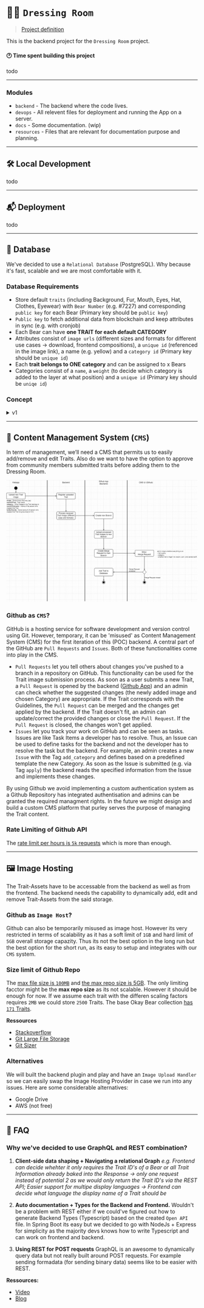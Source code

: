 # 🐻👕 `Dressing Room`

> [Project definition](https://docs.google.com/document/d/1r79JpQuDaUg7jHCuk29znx-eFeEVWszP1QbT7YaIZR4/edit)

This is the backend project for the `Dressing Room` project.

#### 🕐 Time spent building this project

todo

---

### Modules
- `backend` - The backend where the code lives.
- `devops` - All relevent files for deployment and running the App on a server.
- `docs` - Some documentation. (wip)
- `resources` - Files that are relevant for documentation purpose and planning.

---

## 🛠 Local Development

todo


---

## 📬 Deployment

todo

---

## 🦾 Database

We've decided to use a `Relational Database` (PostgreSQL). Why because it's fast, scalable and we are most comfortable with it.

### Database Requirements

- Store default `traits` (including Background, Fur, Mouth, Eyes, Hat, Clothes, Eyewear) with `Bear Number` (e.g. #7227) and corresponding `public key` for each Bear (Primary key should be `public key`)
- `Public key` to fetch additional data from blockchain and keep attributes in sync (e.g. with cronjob)
- Each Bear can have **one TRAIT for each default CATEGORY**
- Attributes consist of `image urls` (different sizes and formats for different use cases → download, frontend compositions), a `unique id` (referenced in the image link), a name (e.g. yellow) and a `category id` (Primary key should be `unique id`)
- Each **trait belongs to ONE category** and can be assigned to x Bears
- Categories consist of a `name`, a `weight` (to decide which category is added to the layer at what position) and a `unique id` (Primary key should be `uniqe id`)

### Concept

<details>
<summary>v1</summary>

![img](./resources/assets/uml_er_diagram.drawio.png)

#### FAQ

**Why extracted Table `Category_Weight`?** </br>
For easier sorting and adding new categories. Since if a new category is added each weight needs to be updated based on where the new category is ‘ranked’.

</details>

---

## 🔩 Content Management System (`CMS`)

In term of management, we’ll need a CMS that permits us to easily add/remove and edit Traits.
Also do we want to have the option to approve from community members submitted traits before adding them to the Dressing Room.

![img](./resources/assets/aktivity_diagram_cms.drawio.png)

### Github as `CMS`?
GitHub is a hosting service for software development and version control using Git. However, temporary, it can be 'misused' as Content Management System (CMS) for the first iteration of this (POC) backend. A central part of the GitHub are `Pull Requests` and `Issues`. Both of these functionalities come into play in the CMS.

- `Pull Requests` let you tell others about changes you've pushed to a branch in a repository on GitHub. This functionality can be used for the Trait image submission process. As soon as a user submits a new Trait, a `Pull Request` is opened by the backend ([Github App](https://docs.github.com/en/developers/apps/getting-started-with-apps/about-apps)) and an admin can check whether the suggested changes (the newly added image and chosen Category) are appropriate. If the Trait corresponds with the Guidelines, the `Pull Request` can be merged and the changes get applied by the backend. If the Trait doesn't fit, an admin can update/correct the provided changes or close the `Pull Request`.  If the `Pull Request` is closed, the changes won't get applied.
- `Issues` let you track your work on GitHub and can be seen as tasks. Issues are like Task Items a developer has to resolve. Thus, an Issue can be used to define tasks for the backend and not the developer has to resolve the task but the backend. For example, an admin creates a new `Issue` with the Tag `add_category` and defines based on a predefined template the new Category. As soon as the Issue is submitted (e.g. via Tag `apply`) the backend reads the specified information from the Issue and implements these changes.

By using Github we avoid implementing a custom authentication system as a Github Repository has integrated authentisation and admins can be granted the required managment rights.
In the future we might design and build a custom CMS platform that purley serves the purpose of managing the Trait content.

### Rate Limiting of Github API
The [rate limit per hours is `5k` requests](https://docs.github.com/en/developers/apps/building-github-apps/rate-limits-for-github-apps) which is more than enough.

---

## 🖼 Image Hosting

The Trait-Assets have to be accessable from the backend as well as from the frontend.
The backend needs the capability to dynamically add, edit and remove Trait-Assets from the said storage.

### Github as `Image Host`?
Github can also be temporarily misused as image host. However its very restricted in terms of scalability as it has a soft limit of `1GB` and hard limit of `5GB` overall storage capazity.
Thus its not the best option in the long run but the best option for the short run,
as its easy to setup and integrates with our `CMS` system.

### Size limit of Github Repo
The [max file size is `100MB`](https://docs.github.com/en/repositories/working-with-files/managing-large-files/about-large-files-on-github#file-size-limits) and [the max repo size is 5GB](https://docs.github.com/en/repositories/working-with-files/managing-large-files/about-large-files-on-github#repository-size-limits). The only limiting facctor might be the **max repo size** as its not scalable. However it should be enough for now. If we assume each trait with the differen scaling factors requires `2MB` we could store `2500` Traits. The base Okay Bear collection [has `171` Traits](https://raritysniper.com/okay-bears/traits).

**Ressources**
- [Stackoverflow](https://stackoverflow.com/questions/23843721/can-github-be-used-for-hosting-files-mp3-and-images)
- [Git Large File Storage](https://git-lfs.github.com/)
- [Git Sizer](https://github.com/github/git-sizer)

### Alternatives
We will built the backend plugin and play and have an `Image Upload Handler` so we can easily swap the Image Hosting Provider in case we run into any issues. Here are some considerable alternatives:
- Google Drive
- AWS (not free)

---

## 🧐 FAQ

### Why we've decided to use GraphQL and REST combination?

1. **Client-side data shaping + Navigating a relational Graph**
   _e.g. Frontend can decide whehter it only requires the Trait ID's of a Bear or all Trait Information already baked into the Response -> only one request instead of potential 2 as we would only return the Trait ID's via the REST API; Easier support for multipe display languages -> Frontend can decide what language the display name of a Trait should be_

2. **Auto documentation + Types for the Backend and Frontend.** Wouldn't be a problem with REST either if we could've figured out how to generate Backend Types (Typescript) based on the created `Open API` file. In Spring Boot its easy but we decided to go with NodeJs + Express for simplicity as the majority devs knows how to write Typescript and can work on frontend and backend.

3. **Using REST for POST requests** GraphQL is an awesome to dynamically query data but not really built around POST requests. For example sending formadata (for sending binary data) seems like to be easier with REST.

**Ressources:**

- [Video](https://www.youtube.com/watch?v=x6r4IzofPVc)
- [Blog](https://hygraph.com/blog/graphql-vs-rest-apis)
